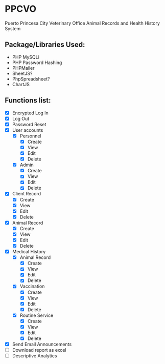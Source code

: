 # PPCVO

Puerto Princesa City Veterinary Office Animal Records and Health History System

## Package/Libraries Used:

- PHP MySQLi
- PHP Password Hashing
- PHPMailer
- SheetJS?
- PhpSpreadsheet?
- ChartJS

## Functions list:

- [x] Encrypted Log In
- [x] Log Out
- [x] Password Reset
- [x] User accounts
  - [x] Personnel
    - [x] Create
    - [x] View
    - [x] Edit
    - [x] Delete
  - [x] Admin
    - [x] Create
    - [x] View
    - [x] Edit
    - [x] Delete
- [x] Client Record
  - [x] Create
  - [x] View
  - [x] Edit
  - [x] Delete
- [x] Animal Record
  - [x] Create
  - [x] View
  - [x] Edit
  - [x] Delete
- [x] Medical History
  - [x] Animal Record
    - [x] Create
    - [x] View
    - [x] Edit
    - [x] Delete
  - [x] Vaccination
    - [x] Create
    - [x] View
    - [x] Edit
    - [x] Delete
  - [x] Routine Service
    - [x] Create
    - [x] View
    - [x] Edit
    - [x] Delete
- [x] Send Email Announcements
- [ ] Download report as excel
- [ ] Descriptive Analytics

